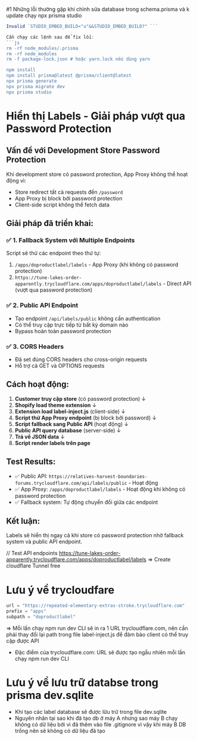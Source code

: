#1 Những lỗi thường gặp khi chỉnh sửa database trong schema.prisma và k update chạy npx prisma studio

```js 
Invalid `STUDIO_EMBED_BUILD<"u"&&STUDIO_EMBED_BUILD?" ```

Cần chạy các lệnh sau để fix lối:
```js 
rm -rf node_modules/.prisma
rm -rf node_modules
rm -f package-lock.json # hoặc yarn.lock nếu dùng yarn

npm install
npm install prisma@latest @prisma/client@latest
npx prisma generate
npx prisma migrate dev
npx prisma studio
```

# Hiển thị Labels - Giải pháp vượt qua Password Protection

## Vấn đề với Development Store Password Protection

Khi development store có password protection, App Proxy không thể hoạt động vì:

- Store redirect tất cả requests đến `/password`
- App Proxy bị block bởi password protection
- Client-side script không thể fetch data

## Giải pháp đã triển khai:

### ✅ 1. Fallback System với Multiple Endpoints

Script sẽ thử các endpoint theo thứ tự:

1. `/apps/doproductlabel/labels` - App Proxy (khi không có password protection)
2. `https://tune-lakes-order-apparently.trycloudflare.com/apps/doproductlabel/labels` - Direct API (vượt qua password protection)

### ✅ 2. Public API Endpoint

- Tạo endpoint `/api/labels/public` không cần authentication
- Có thể truy cập trực tiếp từ bất kỳ domain nào
- Bypass hoàn toàn password protection

### ✅ 3. CORS Headers

- Đã set đúng CORS headers cho cross-origin requests
- Hỗ trợ cả GET và OPTIONS requests

## Cách hoạt động:

1. **Customer truy cập store** (có password protection)
   ↓
2. **Shopify load theme extension**
   ↓
3. **Extension load label-inject.js** (client-side)
   ↓
4. **Script thử App Proxy endpoint** (bị block bởi password)
   ↓
5. **Script fallback sang Public API** (hoạt động)
   ↓
6. **Public API query database** (server-side)
   ↓
7. **Trả về JSON data**
   ↓
8. **Script render labels trên page**

## Test Results:

- ✅ Public API: `https://relatives-harvest-boundaries-forums.trycloudflare.com/api/labels/public` - Hoạt động
- ✅ App Proxy: `/apps/doproductlabel/labels` - Hoạt động khi không có password protection
- ✅ Fallback system: Tự động chuyển đổi giữa các endpoint

## Kết luận:

Labels sẽ hiển thị ngay cả khi store có password protection nhờ fallback system và public API endpoint.

// Test API endpoints
https://tune-lakes-order-apparently.trycloudflare.com/apps/doproductlabel/labels => Create cloudflare Tunnel free

# Lưu ý về trycloudfare
```js [app_proxy]
url = "https://repeated-elementary-extras-stroke.trycloudflare.com"
prefix = "apps"
subpath = "doproductlabel"

```
=> Mỗi lần chạy npm run dev CLI sẽ in ra 1 URL trycloudflare.com, nên cần phải thay đổi lại path trong file label-inject.js
để đảm bảo client có thể truy cập được API 
- Đặc điểm của trycloudflare.com: URL sẽ được tạo ngẫu nhiên mỗi lần chạy npm run dev CLI


# Lưu ý về lưu trữ databse trong prisma dev.sqlite
- Khi tạo các label database sẽ được lữu trữ trong file dev.sqlite
- Nguyên nhân tại sao khi đã tạo db ở máy A nhưng sao máy B chạy không có dữ liệu bởi vì đã thêm vào file .gitignore vì vậy khi máy B  DB trống nên sẽ không có dữ liệu đã tạo

